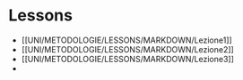 # Lessons
- [[UNI/METODOLOGIE/LESSONS/MARKDOWN/Lezione1]]
- [[UNI/METODOLOGIE/LESSONS/MARKDOWN/Lezione2]]
- [[UNI/METODOLOGIE/LESSONS/MARKDOWN/Lezione3]]
- 
